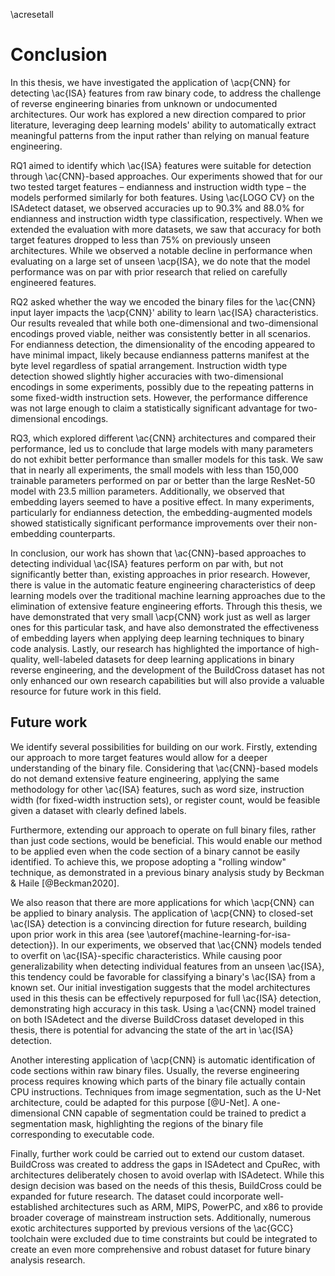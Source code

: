 \acresetall

# Conclusion

In this thesis, we have investigated the application of \acp{CNN} for detecting \ac{ISA} features from raw binary code, to address the challenge of reverse engineering binaries from unknown or undocumented architectures. Our work has explored a new direction compared to prior literature, leveraging deep learning models' ability to automatically extract meaningful patterns from the input rather than relying on manual feature engineering.

RQ1 aimed to identify which \ac{ISA} features were suitable for detection through \ac{CNN}-based approaches. Our experiments showed that for our two tested target features – endianness and instruction width type – the models performed similarly for both features. Using \ac{LOGO CV} on the ISAdetect dataset, we observed accuracies up to 90.3% and 88.0% for endianness and instruction width type classification, respectively. When we extended the evaluation with more datasets, we saw that accuracy for both target features dropped to less than 75% on previously unseen architectures. While we observed a notable decline in performance when evaluating on a large set of unseen \acp{ISA}, we do note that the model performance was on par with prior research that relied on carefully engineered features.

RQ2 asked whether the way we encoded the binary files for the \ac{CNN} input layer impacts the \acp{CNN}' ability to learn \ac{ISA} characteristics. Our results revealed that while both one-dimensional and two-dimensional encodings proved viable, neither was consistently better in all scenarios. For endianness detection, the dimensionality of the encoding appeared to have minimal impact, likely because endianness patterns manifest at the byte level regardless of spatial arrangement. Instruction width type detection showed slightly higher accuracies with two-dimensional encodings in some experiments, possibly due to the repeating patterns in some fixed-width instruction sets. However, the performance difference was not large enough to claim a statistically significant advantage for two-dimensional encodings.

RQ3, which explored different \ac{CNN} architectures and compared their performance, led us to conclude that large models with many parameters do not exhibit better performance than smaller models for this task. We saw that in nearly all experiments, the small models with less than 150,000 trainable parameters performed on par or better than the large ResNet-50 model with 23.5 million parameters. Additionally, we observed that embedding layers seemed to have a positive effect. In many experiments, particularly for endianness detection, the embedding-augmented models showed statistically significant performance improvements over their non-embedding counterparts.

In conclusion, our work has shown that \ac{CNN}-based approaches to detecting individual \ac{ISA} features perform on par with, but not significantly better than, existing approaches in prior research. However, there is value in the automatic feature engineering characteristics of deep learning models over the traditional machine learning approaches due to the elimination of extensive feature engineering efforts. Through this thesis, we have demonstrated that very small \acp{CNN} work just as well as larger ones for this particular task, and have also demonstrated the effectiveness of embedding layers when applying deep learning techniques to binary code analysis. Lastly, our research has highlighted the importance of high-quality, well-labeled datasets for deep learning applications in binary reverse engineering, and the development of the BuildCross dataset has not only enhanced our own research capabilities but will also provide a valuable resource for future work in this field.

## Future work

We identify several possibilities for building on our work. Firstly, extending our approach to more target features would allow for a deeper understanding of the binary file. Considering that \ac{CNN}-based models do not demand extensive feature engineering, applying the same methodology for other \ac{ISA} features, such as word size, instruction width (for fixed-width instruction sets), or register count, would be feasible given a dataset with clearly defined labels.

Furthermore, extending our approach to operate on full binary files, rather than just code sections, would be beneficial. This would enable our method to be applied even when the code section of a binary cannot be easily identified. To achieve this, we propose adopting a "rolling window" technique, as demonstrated in a previous binary analysis study by Beckman & Haile [@Beckman2020].

We also reason that there are more applications for which \acp{CNN} can be applied to binary analysis. The application of \acp{CNN} to closed-set \ac{ISA} detection is a convincing direction for future research, building upon prior work in this area (see \autoref{machine-learning-for-isa-detection}). In our experiments, we observed that \ac{CNN} models tended to overfit on \ac{ISA}-specific characteristics. While causing poor generalizability when detecting individual features from an unseen \ac{ISA}, this tendency could be favorable for classifying a binary's \ac{ISA} from a known set. Our initial investigation suggests that the model architectures used in this thesis can be effectively repurposed for full \ac{ISA} detection, demonstrating high accuracy in this task. Using a \ac{CNN} model trained on both ISAdetect and the diverse BuildCross dataset developed in this thesis, there is potential for advancing the state of the art in \ac{ISA} detection.

Another interesting application of \acp{CNN} is automatic identification of code sections within raw binary files. Usually, the reverse engineering process requires knowing which parts of the binary file actually contain CPU instructions. Techniques from image segmentation, such as the U-Net architecture, could be adapted for this purpose [@U-Net]. A one-dimensional CNN capable of segmentation could be trained to predict a segmentation mask, highlighting the regions of the binary file corresponding to executable code.

Finally, further work could be carried out to extend our custom dataset. BuildCross was created to address the gaps in ISAdetect and CpuRec, with architectures deliberately chosen to avoid overlap with ISAdetect. While this design decision was based on the needs of this thesis, BuildCross could be expanded for future research. The dataset could incorporate well-established architectures such as ARM, MIPS, PowerPC, and x86 to provide broader coverage of mainstream instruction sets. Additionally, numerous exotic architectures supported by previous versions of the \ac{GCC} toolchain were excluded due to time constraints but could be integrated to create an even more comprehensive and robust dataset for future binary analysis research.
